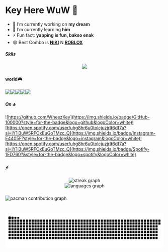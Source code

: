 # Key Here WuW 👋

<!--
**WheezKey/WheezKey** is a ✨ _special_ ✨ repository because its `README.md` (this file) appears on your GitHub profile.

Here are some ideas to get you started:

- 🔭 I’m currently working on ...
- 🌱 I’m currently learning ...
- 👯 I’m looking to collaborate on ...
- 🤔 I’m looking for help with ...
- 💬 Ask me about ...
- 📫 How to reach me: ...
- 😄 Pronouns: ...
- ⚡ Fun fact: ...
-->

- 🔭 I’m currently working on **my dream**
- 🌱 I’m currently learning **him**
- ⚡ Fun fact: **yapping is fun, bakso enak**
- 😄 Best Combo is [**NIKI**](https://open.spotify.com/artist/2kxP07DLgs4xlWz8YHlvfh?si=US66iopMTlCWIXyn-bWw5A) N [**ROBLOX**](https://www.roblox.com/share?code=a02509395488d24e8b9eb76dcc96498e&type=Profile&source=ProfileShare&stamp=1750441376565)


##### Skils
<p align="center">
  <a href="https://skillicons.dev">
    <img src="https://skillicons.dev/icons?i=css,html,javascript,c,php,dart" />
  </a>
</p>

#### world🎮
<img src="https://img.shields.io/badge/Epic%20Games-313131?style=for-the-badge&logo=Epic%20Games&logoColor=white" /><img src="https://img.shields.io/badge/PlayStation-003791?style=for-the-badge&logo=playstation&logoColor=white" /><img src="https://img.shields.io/badge/Riot_Games-D32936?style=for-the-badge&logo=riot-games&logoColor=white" /><img src="https://img.shields.io/badge/Steam-000000?style=for-the-badge&logo=steam&logoColor=white" /><img src="https://img.shields.io/badge/Valorant-fa4454?style=for-the-badge&logo=valorant&logoColor=white" />


##### On 🔝
![https://github.com/WheezKey](https://img.shields.io/badge/GitHub-100000?style=for-the-badge&logo=github&logoColor=white)![https://open.spotify.com/user/uhg8hr6u0tolcjuzjrlt6df7a?si=iY1l3uW5RFOxEuGoTMzc_Q](https://img.shields.io/badge/Instagram-E4405F?style=for-the-badge&logo=instagram&logoColor=white)![https://open.spotify.com/user/uhg8hr6u0tolcjuzjrlt6df7a?si=iY1l3uW5RFOxEuGoTMzc_Q](https://img.shields.io/badge/Spotify-1ED760?&style=for-the-badge&logo=spotify&logoColor=white)


### ⚡
<p align="center">
  <img src="https://streak-stats.demolab.com?user=WheezKey&locale=en&mode=daily&theme=dracula&hide_border=false&border_radius=5" height="150" alt="streak graph" />
  <br>
  <img src="https://github-readme-stats.vercel.app/api/top-langs?username=WheezKey&locale=en&hide_title=false&layout=compact&card_width=320&langs_count=5&theme=dracula&hide_border=false" height="150" alt="languages graph" />
</p>

###


<picture>
  <source media="(prefers-color-scheme: dark)" srcset="https://raw.githubusercontent.com/WheezKey/WheezKey/output/pacman-contribution-graph-dark.svg">
  <source media="(prefers-color-scheme: light)" srcset="https://raw.githubusercontent.com/WheezKey/WheezKey/output/pacman-contribution-graph.svg">
  <img alt="pacman contribution graph" src="https://raw.githubusercontent.com/WheezKey/WheezKey/output/pacman-contribution-graph.svg">
</picture>

###

<br clear="both">

<img src="https://raw.githubusercontent.com/WheezKey/WheezKey/output/snake.svg" alt="Snake animation" />

